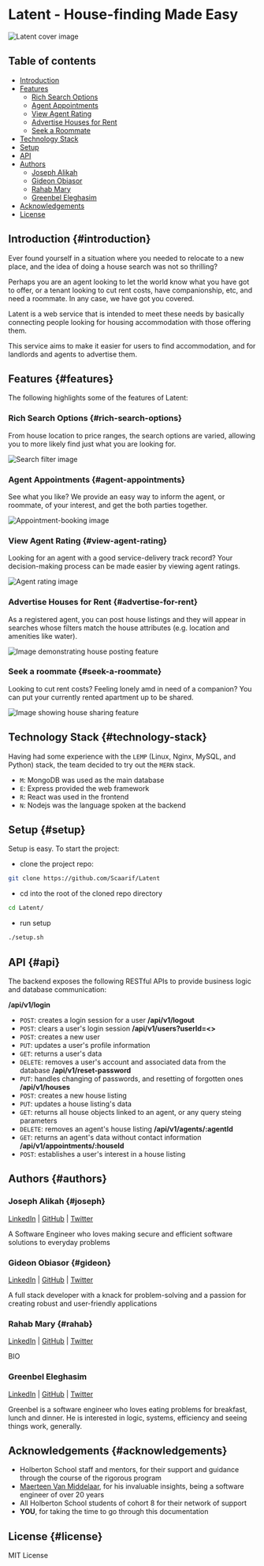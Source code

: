 # Latent - House-finding Made Easy
![Latent cover image](https://github.com/Scaarif/Latent/.....)

## Table of contents
- [Introduction](#introduction)
- [Features](#features)
  - [Rich Search Options](#rich-search-options)
  - [Agent Appointments](#agent-appointments)
  - [View Agent Rating](#view-agent-rating)
  - [Advertise Houses for Rent](#advertise-for-rent)
  - [Seek a Roommate](#seek-a-roommate)
- [Technology Stack](#technology-stack)
- [Setup](#setup)
- [API](#api)
- [Authors](authors)
  - [Joseph Alikah](#joseph)
  - [Gideon Obiasor](#gideon)
  - [Rahab Mary](#rahab)
  - [Greenbel Eleghasim](#greenbel)
- [Acknowledgements](#acknowledgements)
- [License](#license)

## Introduction {#introduction}
Ever found yourself in a situation where you needed to relocate to a new place, and the idea of doing a house search was not so thrilling?

Perhaps you are an agent looking to let the world know what you have got to offer, or a tenant looking to cut rent costs, have companionship, etc, and need a roommate. In any case, we have got you covered.

Latent is a web service that is intended to meet these needs by basically connecting people looking for housing accommodation with those offering them.

This service aims to make it easier for users to find accommodation, and for landlords and agents to advertise them.

## Features {#features}
The following highlights some of the features of Latent:

### Rich Search Options {#rich-search-options}
From house location to price ranges, the search options are varied, allowing you to more likely find just what you are looking for.

![Search filter image](https://github.com/Scaarif/Latent/.....)

### Agent Appointments {#agent-appointments}
See what you like? We provide an easy way to inform the agent, or roommate, of your interest, and get the both parties together.

![Appointment-booking image](https://github.com/Scaarif/Latent/.....)

### View Agent Rating {#view-agent-rating}
Looking for an agent with a good service-delivery track record? Your decision-making process can be made easier by viewing agent ratings.

![Agent rating image](https://github.com/Scaarif/Latent/.....)

### Advertise Houses for Rent {#advertise-for-rent}
As a registered agent, you can post house listings and they will appear in searches whose filters match the house attributes (e.g. location and amenities like water).

![Image demonstrating house posting feature](https://github.com/Scaarif/Latent/.....)

### Seek a roommate {#seek-a-roommate}
Looking to cut rent costs? Feeling lonely amd in need of a companion? You can put your currently rented apartment up to be shared.

![Image showing house sharing feature](https://github.com/Scaarif/Latent/.....)

## Technology Stack {#technology-stack}
Having had some experience with the `LEMP` (Linux, Nginx, MySQL, and Python) stack, the team decided to try out the `MERN` stack.

- `M`: MongoDB was used as the main database
- `E`: Express provided the web framework
- `R`: React was used in the frontend
- `N`: Nodejs was the language spoken at the backend

## Setup {#setup}
Setup is easy. To start the project:
- clone the project repo:
```sh
git clone https://github.com/Scaarif/Latent
```
- cd into the root of the cloned repo directory
```sh
cd Latent/
```
- run setup
```sh
./setup.sh
```

## API {#api}
The backend exposes the following RESTful APIs to provide business logic and database communication:

**/api/v1/login**
- `POST`: creates a login session for a user
**/api/v1/logout**
- `POST`: clears a user's login session
**/api/v1/users?userId=<>**
- `POST`: creates a new user
- `PUT`: updates a user's profile information
- `GET`: returns a user's data
- `DELETE`: removes a user's account and associated data from the database
**/api/v1/reset-password**
- `PUT`: handles changing of passwords, and resetting of forgotten ones
**/api/v1/houses**
- `POST`: creates a new house listing
- `PUT`: updates a house listing's data
- `GET`: returns all house objects linked to an agent, or any query steing parameters
- `DELETE`: removes an agent's house listing
**/api/v1/agents/:agentId**
- `GET`: returns an agent's data without contact information
**/api/v1/appointments/:houseId**
- `POST`: establishes a user's interest in a house listing

## Authors {#authors}
### Joseph Alikah {#joseph}
[LinkedIn](https://www.linkedin.com/in/ehijoe) | [GitHub](https://github.com/Ehijoe) | [Twitter](https://twitter.com/JosephAlikah)

A Software Engineer who loves making secure and efficient software solutions to everyday problems
### Gideon Obiasor {#gideon}
[LinkedIn](https://www.linkedin.com/in/obiasor-gideon-46116418b) | [GitHub](https://github.com/DrPlain) | [Twitter](https://twitter.com/Obiasor?t=CmNLHVYnp_1elPnjj8RD9g&s=09)

A full stack developer with a  knack for problem-solving and a passion for creating robust and user-friendly applications
### Rahab Mary {#rahab}
[LinkedIn](https://www.linkedin.com/in/mary-rahab/) | [GitHub](https://github.com/Scaarif) | [Twitter](https://twitter.com/ScaarifN)

BIO
### Greenbel Eleghasim
[LinkedIn](https://linkedin.com/in/greenbele) | [GitHub](https://github.com/coldplayz) | [Twitter](https://twitter.com/GreenbelE)

Greenbel is a software engineer who loves eating problems for breakfast, lunch and dinner. He is interested in logic, systems, efficiency and seeing things work, generally.

## Acknowledgements {#acknowledgements}
- Holberton School staff and mentors, for their support and guidance through the course of the rigorous program
- [Maerteen Van Middelaar](https://twitter.com/maartenvm19), for his invaluable insights, being a software engineer of over 20 years
- All Holberton School students of cohort 8 for their network of support
- **YOU**, for taking the time to go through this documentation

## License {#license}
MIT License
